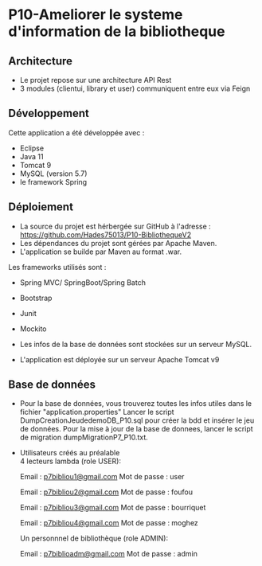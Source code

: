 # P10-Ameliorer le systeme d'information de la bibliotheque


## Architecture 

- Le projet repose sur une architecture API Rest 
- 3 modules (clientui, library et user) communiquent entre eux via Feign


## Développement

Cette application a été développée avec :
- Eclipse
- Java 11
- Tomcat 9
- MySQL (version 5.7)
- le framework Spring 


## Déploiement

* La source du projet est hérbergée sur GitHub à l'adresse : https://github.com/Hades75013/P10-BibliothequeV2
* Les dépendances du projet sont gérées par Apache Maven.
* L'application se builde par Maven au format .war.

Les frameworks utilisés sont : 
* Spring MVC/ SpringBoot/Spring Batch
* Bootstrap
* Junit
* Mockito

* Les infos de la base de données sont stockées sur un serveur MySQL.
* L'application est déployée sur un serveur Apache Tomcat v9


## Base de données

* Pour la base de données, vous trouverez toutes les infos utiles dans le fichier "application.properties"
  Lancer le script DumpCreationJeudedemoDB_P10.sql pour créer la bdd et insérer le jeu de données.
  Pour la mise à jour de la base de donnees, lancer le script de migration dumpMigrationP7_P10.txt.

* Utilisateurs créés au préalable  
 4 lecteurs lambda (role USER): 
  
  Email : p7bibliou1@gmail.com
  Mot de passe : user

  Email : p7bibliou2@gmail.com
  Mot de passe : foufou

  Email : p7bibliou3@gmail.com
  Mot de passe : bourriquet

  Email : p7bibliou4@gmail.com
  Mot de passe : moghez

  Un personnnel de bibliothèque (role ADMIN): 
  
  Email : p7biblioadm@gmail.com
  Mot de passe : admin
